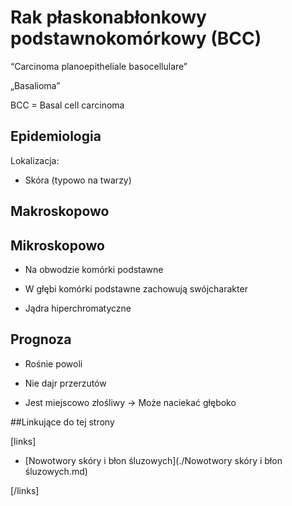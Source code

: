 # Rak płaskonabłonkowy podstawnokomórkowy (BCC)

“Carcinoma planoepitheliale basocellulare”

„Basalioma”

BCC = Basal cell carcinoma



## Epidemiologia

Lokalizacja:

- Skóra (typowo na twarzy)



## Makroskopowo

## Mikroskopowo

- Na obwodzie komórki podstawne

- W głębi komórki podstawne zachowują swójcharakter

- Jądra hiperchromatyczne



## Prognoza

- Rośnie powoli

- Nie dajr przerzutów

- Jest miejscowo złośliwy → Może naciekać głęboko



##Linkujące do tej strony

[links]

- [Nowotwory skóry i błon śluzowych](./Nowotwory skóry i błon śluzowych.md)


[/links]











